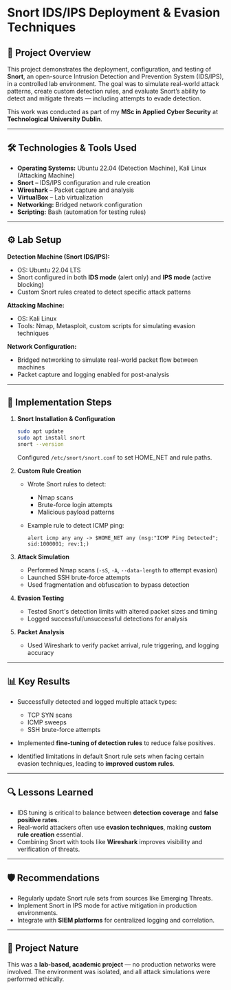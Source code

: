 # Snort IDS/IPS Deployment & Evasion Techniques

## 📌 Project Overview

This project demonstrates the deployment, configuration, and testing of **Snort**, an open-source Intrusion Detection and Prevention System (IDS/IPS), in a controlled lab environment. The goal was to simulate real-world attack patterns, create custom detection rules, and evaluate Snort’s ability to detect and mitigate threats — including attempts to evade detection.

This work was conducted as part of my **MSc in Applied Cyber Security** at **Technological University Dublin**.

---

## 🛠 Technologies & Tools Used

* **Operating Systems:** Ubuntu 22.04 (Detection Machine), Kali Linux (Attacking Machine)
* **Snort** – IDS/IPS configuration and rule creation
* **Wireshark** – Packet capture and analysis
* **VirtualBox** – Lab virtualization
* **Networking:** Bridged network configuration
* **Scripting:** Bash (automation for testing rules)

---

## ⚙️ Lab Setup

**Detection Machine (Snort IDS/IPS):**

* OS: Ubuntu 22.04 LTS
* Snort configured in both **IDS mode** (alert only) and **IPS mode** (active blocking)
* Custom Snort rules created to detect specific attack patterns

**Attacking Machine:**

* OS: Kali Linux
* Tools: Nmap, Metasploit, custom scripts for simulating evasion techniques

**Network Configuration:**

* Bridged networking to simulate real-world packet flow between machines
* Packet capture and logging enabled for post-analysis

---

## 🔧 Implementation Steps

1. **Snort Installation & Configuration**

   ```bash
   sudo apt update
   sudo apt install snort
   snort --version
   ```

   Configured `/etc/snort/snort.conf` to set HOME\_NET and rule paths.

2. **Custom Rule Creation**

   * Wrote Snort rules to detect:

     * Nmap scans
     * Brute-force login attempts
     * Malicious payload patterns
   * Example rule to detect ICMP ping:

     ```
     alert icmp any any -> $HOME_NET any (msg:"ICMP Ping Detected"; sid:1000001; rev:1;)
     ```

3. **Attack Simulation**

   * Performed Nmap scans (`-sS`, `-A`, `--data-length` to attempt evasion)
   * Launched SSH brute-force attempts
   * Used fragmentation and obfuscation to bypass detection

4. **Evasion Testing**

   * Tested Snort's detection limits with altered packet sizes and timing
   * Logged successful/unsuccessful detections for analysis

5. **Packet Analysis**

   * Used Wireshark to verify packet arrival, rule triggering, and logging accuracy

---

## 📊 Key Results

* Successfully detected and logged multiple attack types:

  * TCP SYN scans
  * ICMP sweeps
  * SSH brute-force attempts
* Implemented **fine-tuning of detection rules** to reduce false positives.
* Identified limitations in default Snort rule sets when facing certain evasion techniques, leading to **improved custom rules**.

---

## 🔍 Lessons Learned

* IDS tuning is critical to balance between **detection coverage** and **false positive rates**.
* Real-world attackers often use **evasion techniques**, making **custom rule creation** essential.
* Combining Snort with tools like **Wireshark** improves visibility and verification of threats.

---

## 🛡 Recommendations

* Regularly update Snort rule sets from sources like Emerging Threats.
* Implement Snort in IPS mode for active mitigation in production environments.
* Integrate with **SIEM platforms** for centralized logging and correlation.

---

## 📂 Project Nature

This was a **lab-based, academic project** — no production networks were involved.
The environment was isolated, and all attack simulations were performed ethically.
